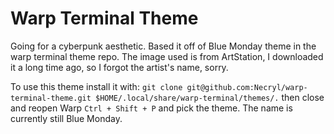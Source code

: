 # Warp Terminal Theme
Going for a cyberpunk aesthetic. Based it off of Blue Monday theme in the warp terminal theme repo.
The image used is from ArtStation, I downloaded it a long time ago, so I forgot the artist's name, sorry.

To use this theme install it with:
```git clone git@github.com:Necryl/warp-terminal-theme.git $HOME/.local/share/warp-terminal/themes/.```
then close and reopen Warp ```Ctrl + Shift + P``` and pick the theme. The name is currently still Blue Monday.
